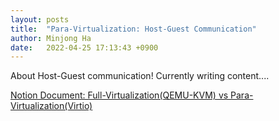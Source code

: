 ```yaml
---
layout: posts
title:  "Para-Virtualization: Host-Guest Communication"
author: Minjong Ha
date:   2022-04-25 17:13:43 +0900
---
```


About Host-Guest communication!
Currently writing content....

[Notion Document: Full-Virtualization(QEMU-KVM) vs Para-Virtualization(Virtio)](https://seen-fact-e72.notion.site/Full-Virtualization-vs-Para-Virtualization-cd4933792f6a4a2b871a385f58592955)
